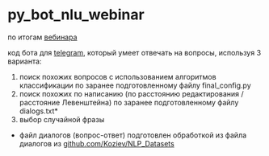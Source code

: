 # py_bot_nlu_webinar

по итогам [вебинара](https://live.skillbox.ru/webinars/code/znakomstvo-s-python-i-nlu210920/)

код бота для [telegram](https://telegram.org), который умеет отвечать на вопросы, используя 3 варианта:
1. поиск похожих вопросов с использованием алгоритмов классификации по заранее подготовленному файлу final_config.py
2. поиск похожих по написанию (по расстоянию редактирования / расстояние Левенштейна) по заранее подготовленному файлу dialogs.txt*
3. выбор случайной фразы

* файл диалогов (вопрос-ответ) подготовлен обработкой из файла диалогов из [github.com/Koziev/NLP_Datasets](https://github.com/Koziev/NLP_Datasets)